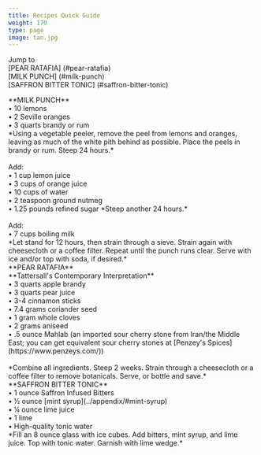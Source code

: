 ```yaml
---
title: Recipes Quick Guide
weight: 170
type: page
image: tan.jpg
---
```


Jump to
<br>
[PEAR RATAFIA] (#pear-ratafia)
<br>
[MILK PUNCH] (#milk-punch)
<br>
[SAFFRON BITTER TONIC] (#saffron-bitter-tonic)
<br>
<div class="boxed">
**MILK PUNCH**
<br>
• 10 lemons
<br>
• 2 Seville oranges
<br>
• 3 quarts brandy or rum
<br>
*Using a vegetable peeler, remove the peel from lemons and oranges, leaving as much of the white pith behind as possible. Place the peels in brandy or rum. Steep 24 hours.*
<br>
<br>
Add:
<br>
• 1 cup lemon juice
<br>
• 3 cups of orange juice
<br>
• 10 cups of water
<br>
• 2 teaspoon ground nutmeg
<br>
• 1.25 pounds refined sugar
*Steep another 24 hours.*
<br>
<br>
Add:
<br>
• 7 cups  boiling milk
<br>
*Let stand for 12 hours, then strain through a sieve.
Strain again with cheesecloth or a coffee filter.
Repeat until the punch runs clear. Serve with ice and/or top with soda, if desired.*
</div>
<div class="boxed">
**PEAR RATAFIA**
<br>
**Tattersall's Contemporary Interpretation**
<br>
• 3 quarts apple brandy
<br>
• 3 quarts pear juice
<br>
• 3-4 cinnamon sticks
<br>
• 7.4 grams coriander seed
<br>
• 1 gram whole cloves
<br>
• 2 grams aniseed
<br>
• .5 ounce Mahlab (an imported sour cherry stone from Iran/the Middle East; you can get equivalent sour cherry stones at [Penzey's Spices] (https://www.penzeys.com/))
<br>
<br>
*Combine all ingredients. Steep 2 weeks. Strain through a cheesecloth or a coffee filter to remove botanicals. Serve, or bottle and save.*
</div>
<div class="boxed">
**SAFFRON BITTER TONIC**
<br>
• 1 ounce Saffron Infused Bitters
<br>
• ½ ounce [mint syrup](../appendix/#mint-syrup)
<br>
• ¼ ounce lime juice
<br>
• 1 lime
<br>
• High-quality tonic water
<br>
*Fill an 8 ounce glass with ice cubes. Add bitters, mint syrup, and lime juice. Top with tonic water. Garnish with lime wedge.*
</div>

